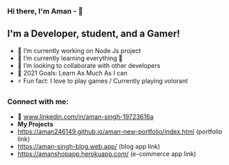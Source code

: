### Hi there, I'm Aman - 👋



## I'm a Developer, student, and a Gamer! 

- 🔭 I’m currently working on Node Js project
- 🌱 I’m currently learning everything 🤣
- 👯 I’m looking to collaborate with other developers
- 🥅 2021 Goals: Learn As Much As I can
- ⚡ Fun fact: I love to play games / Currently playing volorant



### Connect with me:
- 🥅 www.linkedin.com/in/aman-singh-19723616a
- **My Projects**
- https://aman246149.github.io/aman-new-portfolio/index.html (portfolio link)
- https://aman-singh-blog.web.app/ (blog app link)
- https://amanshopapp.herokuapp.com/ (e-commerce app link)


<br />
<br />





